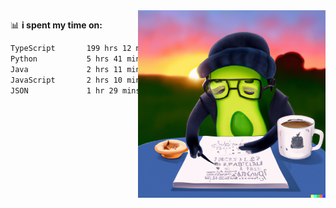   <a href="https://labs.openai.com/s/SDpMzMDOjceb9FnPC9VOoBlW">
    <img align="right" alt="png" src="https://raw.githubusercontent.com/raghavan/raghavan/main/dalle_avocado.png" width="300" />
  </a>

📊 **i spent my time on:**
<!--START_SECTION:waka-->

```txt
TypeScript       199 hrs 12 mins ███████████████████████▒░   92.81 %
Python           5 hrs 41 mins   ▓░░░░░░░░░░░░░░░░░░░░░░░░   02.65 %
Java             2 hrs 11 mins   ▒░░░░░░░░░░░░░░░░░░░░░░░░   01.02 %
JavaScript       2 hrs 10 mins   ▒░░░░░░░░░░░░░░░░░░░░░░░░   01.01 %
JSON             1 hr 29 mins    ▒░░░░░░░░░░░░░░░░░░░░░░░░   00.70 %
```

<!--END_SECTION:waka-->

